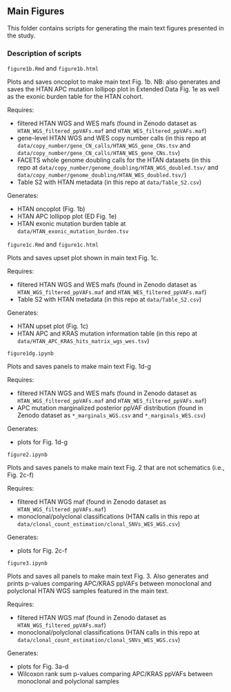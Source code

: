 ## Main Figures

This folder contains scripts for generating the main text figures presented in the study.

### Description of scripts

`figure1b.Rmd` and `figure1b.html`

Plots and saves oncoplot to make main text Fig. 1b. NB: also generates and saves the HTAN APC mutation lollipop plot in Extended Data Fig. 1e as well as the exonic burden table for the HTAN cohort.

Requires:
* filtered HTAN WGS and WES mafs (found in Zenodo dataset as `HTAN_WGS_filtered_ppVAFs.maf` and `HTAN_WES_filtered_ppVAFs.maf`)
* gene-level HTAN WGS and WES copy number calls (in this repo at `data/copy_number/gene_CN_calls/HTAN_WGS_gene_CNs.tsv` and `data/copy_number/gene_CN_calls/HTAN_WES_gene_CNs.tsv`)
* FACETS whole genome doubling calls for the HTAN datasets (in this repo at `data/copy_number/genome_doubling/HTAN_WGS_doubled.tsv/` and `data/copy_number/genome_doubling/HTAN_WES_doubled.tsv/`)
* Table S2 with HTAN metadata (in this repo at `data/Table_S2.csv`)

Generates:
* HTAN oncoplot (Fig. 1b)
* HTAN APC lollipop plot (ED Fig. 1e)
* HTAN exonic mutation burden table at `data/HTAN_exonic_mutation_burden.tsv`

`figure1c.Rmd` and `figure1c.html`

Plots and saves upset plot shown in main text Fig. 1c. 

Requires:
* filtered HTAN WGS and WES mafs (found in Zenodo dataset as `HTAN_WGS_filtered_ppVAFs.maf` and `HTAN_WES_filtered_ppVAFs.maf`)
* Table S2 with HTAN metadata (in this repo at `data/Table_S2.csv`)

Generates:
* HTAN upset plot (Fig. 1c)
* HTAN APC and KRAS mutation information table (in this repo at `data/HTAN_APC_KRAS_hits_matrix_wgs_wes.tsv`)

`figure1dg.ipynb`

Plots and saves panels to make main text Fig. 1d-g

Requires:
* filtered HTAN WGS and WES mafs (found in Zenodo dataset as `HTAN_WGS_filtered_ppVAFs.maf` and `HTAN_WES_filtered_ppVAFs.maf`)
* APC mutation marginalized posterior ppVAF distribution (found in Zenodo dataset as `*_marginals_WGS.csv` and `*_marginals_WES.csv`)

Generates:
* plots for Fig. 1d-g

`figure2.ipynb`

Plots and saves panels to make main text Fig. 2 that are not schematics (i.e., Fig. 2c-f)

Requires:
* filtered HTAN WGS maf (found in Zenodo dataset as `HTAN_WGS_filtered_ppVAFs.maf`)
* monoclonal/polyclonal classifications (HTAN calls in this repo at `data/clonal_count_estimation/clonal_SNVs_WES_WGS.csv`)

Generates:
* plots for Fig. 2c-f

`figure3.ipynb`

Plots and saves all panels to make main text Fig. 3. Also generates and prints p-values comparing APC/KRAS ppVAFs between monoclonal and polyclonal HTAN WGS samples featured in the main text.

Requires:
* filtered HTAN WGS maf (found in Zenodo dataset as `HTAN_WGS_filtered_ppVAFs.maf`)
* monoclonal/polyclonal classifications (HTAN calls in this repo at `data/clonal_count_estimation/clonal_SNVs_WES_WGS.csv`)

Generates:
* plots for Fig. 3a-d
* Wilcoxon rank sum p-values comparing APC/KRAS ppVAFs between monoclonal and polyclonal samples

